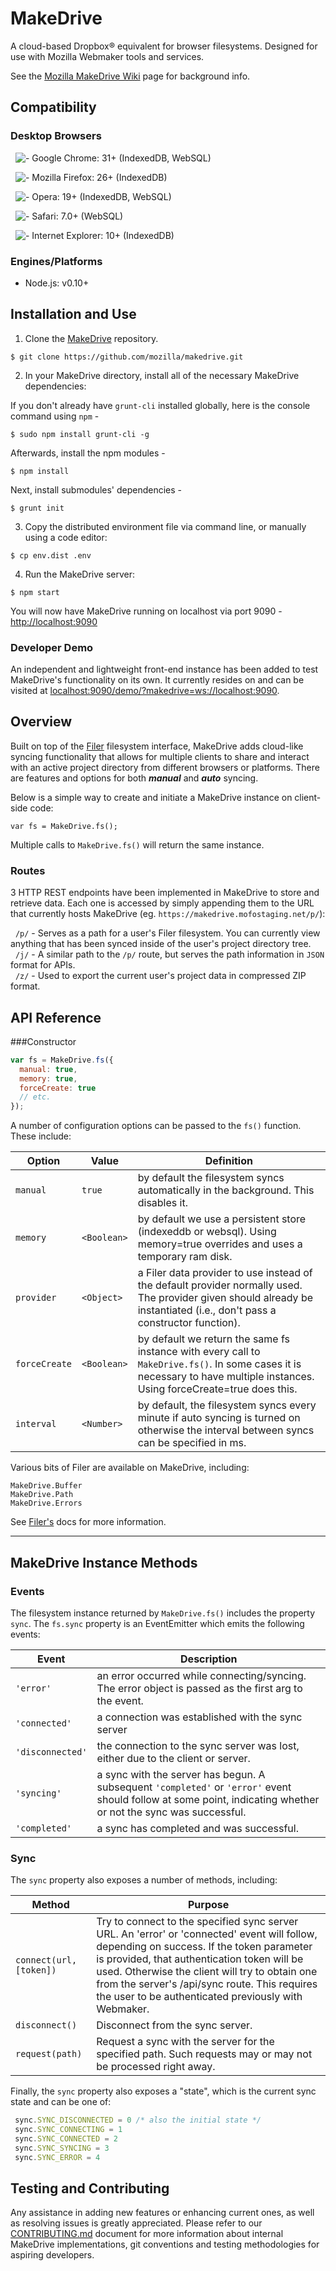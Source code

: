 MakeDrive
=========

A cloud-based Dropbox&reg; equivalent for browser filesystems. Designed for use with Mozilla Webmaker tools and services.

See the [Mozilla MakeDrive Wiki](https://wiki.mozilla.org/Webmaker/MakeDrive) page for background info.

## Compatibility

### Desktop Browsers
&nbsp;&nbsp;![-](http://i.imgur.com/DZShiTO.png) Google Chrome: 31+ (IndexedDB, WebSQL)

&nbsp;&nbsp;![-](http://i.imgur.com/ktnnqwk.png) Mozilla Firefox: 26+ (IndexedDB)

&nbsp;&nbsp;![-](http://i.imgur.com/hVZWdYc.png) Opera: 19+ (IndexedDB, WebSQL)

&nbsp;&nbsp;![-](http://i.imgur.com/m4zi8bV.png) Safari: 7.0+ (WebSQL)

&nbsp;&nbsp;![-](http://i.imgur.com/rCDK1qb.png) Internet Explorer: 10+ (IndexedDB)

### Engines/Platforms
- Node.js: v0.10+

## Installation and Use
1) Clone the [MakeDrive](https://github.com/mozilla/makedrive) repository.

```
$ git clone https://github.com/mozilla/makedrive.git
```

2) In your MakeDrive directory, install all of the necessary MakeDrive dependencies:

If you don't already have `grunt-cli` installed globally, here is the console command using `npm` -

```
$ sudo npm install grunt-cli -g
```

Afterwards, install the npm modules -

```
$ npm install
```

Next, install submodules' dependencies -
```
$ grunt init
```

3) Copy the distributed environment file via command line, or manually using a code editor:

```
$ cp env.dist .env
```

4) Run the MakeDrive server:

```
$ npm start
```

You will now have MakeDrive running on localhost via port 9090 - [http://localhost:9090](http://localhost:9090)

### Developer Demo

An independent and lightweight front-end instance has been added to test MakeDrive's functionality on its own.
It currently resides on and can be visited at [localhost:9090/demo/?makedrive=ws://localhost:9090](localhost:9090/demo/?makedrive=ws://localhost:9090).

## Overview
Built on top of the [Filer](https://github.com/js-platform/filer) filesystem interface, MakeDrive adds cloud-like syncing functionality that allows for multiple clients to share and interact with an active project directory from different browsers
or platforms. There are features and options for both ***manual*** and ***auto*** syncing.

Below is a simple way to create and initiate a MakeDrive instance on client-side code:

`var fs = MakeDrive.fs();`


Multiple calls to `MakeDrive.fs()` will return the same instance.

### Routes

3 HTTP REST endpoints have been implemented in MakeDrive to store and retrieve data. Each one is accessed by simply
appending them to the URL that currently hosts MakeDrive (eg. `https://makedrive.mofostaging.net/p/`):

&nbsp;&nbsp;`/p/` - Serves as a path for a user's Filer filesystem. You can currently view anything that has been synced inside of the user's project directory tree. <br>
&nbsp;&nbsp;`/j/` - A similar path to the `/p/` route, but serves the path information in `JSON` format for APIs.<br>
&nbsp;&nbsp;`/z/` - Used to export the current user's project data in compressed ZIP format.

## API Reference

###Constructor
```javascript
var fs = MakeDrive.fs({
  manual: true,
  memory: true,
  forceCreate: true
  // etc.
});
```
A number of configuration options can be passed to the `fs()` function.
These include:


Option | Value | Definition
------ | ----- |----------------------------------
`manual` | `true` | by default the filesystem syncs automatically in the background. This disables it.
`memory` | `<Boolean>` | by default we use a persistent store (indexeddb or websql). Using memory=true overrides and uses a temporary ram disk.
`provider` | `<Object>` | a Filer data provider to use instead of the default provider normally used. The provider given should already be instantiated (i.e., don't pass a constructor function).
`forceCreate` | `<Boolean>` | by default we return the same fs instance with every call to `MakeDrive.fs()`. In some cases it is necessary to have multiple instances.  Using forceCreate=true does this.
`interval` | `<Number>` | by default, the filesystem syncs every minute if auto syncing is turned on otherwise the interval between syncs can be specified in ms.

Various bits of Filer are available on MakeDrive, including:

 `MakeDrive.Buffer` <br>
 `MakeDrive.Path` <br>
 `MakeDrive.Errors`

See [Filer's](https://github.com/js-platform/filer/blob/develop/README.md) docs for more information.

___

## MakeDrive Instance Methods

### Events
The filesystem instance returned by `MakeDrive.fs()` includes
the property `sync`.  The `fs.sync` property is an EventEmitter
 which emits the following events:

Event | Description
----- | -------------------------------------------
 `'error'`| an error occurred while connecting/syncing. The error object is passed as the first arg to the event.
 `'connected'` | a connection was established with the sync server
 `'disconnected'` | the connection to the sync server was lost, either due to the client or server.
 `'syncing'` | a sync with the server has begun. A subsequent `'completed'` or `'error'` event should follow at some point, indicating whether or not the sync was successful.
 `'completed'` | a sync has completed and was successful.

### Sync
 The `sync` property also exposes a number of methods, including:

Method | Purpose
------ | -------------------------------------------
 `connect(url, [token])` | Try to connect to the specified sync server URL. An 'error' or 'connected' event will follow, depending on success. If the token parameter is provided, that authentication token will be used. Otherwise the client will try to obtain one from the server's /api/sync route. This requires the user to be authenticated previously with Webmaker.
 `disconnect()` | Disconnect from the sync server.
 `request(path)` | Request a sync with the server for the specified path. Such requests may or may not be processed right away.


 Finally, the `sync` property also exposes a "state", which is the
 current sync state and can be one of:

```javascript
 sync.SYNC_DISCONNECTED = 0 /* also the initial state */
 sync.SYNC_CONNECTING = 1
 sync.SYNC_CONNECTED = 2
 sync.SYNC_SYNCING = 3
 sync.SYNC_ERROR = 4
```

## Testing and Contributing
Any assistance in adding new features or enhancing current ones, as well as resolving issues
is greatly appreciated. Please refer to our [CONTRIBUTING.md](./CONTRIBUTING.md) document for more information about internal MakeDrive implementations, git conventions and
testing methodologies for aspiring developers.
